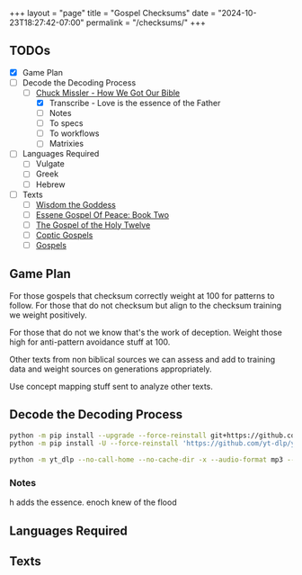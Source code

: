 +++
layout = "page"
title = "Gospel Checksums"
date = "2024-10-23T18:27:42-07:00"
permalink = "/checksums/"
+++

## TODOs

- [x] Game Plan
- [ ] Decode the Decoding Process
  - [ ] [Chuck Missler - How We Got Our Bible](https://www.youtube.com/watch?v=5ZsZLDWWZMs)
    - [x] Transcribe - Love is the essence of the Father
    - [ ] Notes
    - [ ] To specs
    - [ ] To workflows
    - [ ] Matrixies
- [ ] Languages Required
  - [ ] Vulgate
  - [ ] Greek
  - [ ] Hebrew
- [ ] Texts
  - [ ] [Wisdom the Goddess](http://thenazareneway.com/Wisdom%20the%20Goddess.htm)
  - [ ] [Essene Gospel Of Peace: Book Two](https://www.essene.com/GospelOfPeace/peace2.html)
  - [ ] [The Gospel of the Holy Twelve](http://gospelofholytwelve.blogspot.com/)
  - [ ] [Coptic Gospels](https://www.gospels.net)
  - [ ] [Gospels](https://www.gutenberg.org/cache/epub/10/pg10.txt)

## Game Plan

For those gospels that checksum correctly weight at 100 for patterns to follow.
For those that do not checksum but align to the checksum training we weight positively.

For those that do not we know that's the work of deception. Weight those high for anti-pattern avoidance stuff at 100.

Other texts from non biblical sources we can assess and add to training data and weight sources on generations appropriately.

Use concept mapping stuff sent to analyze other texts.

## Decode the Decoding Process

```bash
python -m pip install --upgrade --force-reinstall git+https://github.com/openai/whisper.git
python -m pip install -U --force-reinstall 'https://github.com/yt-dlp/yt-dlp/archive/refs/heads/master.zip#egg=yt-dlp'

python -m yt_dlp --no-call-home --no-cache-dir -x --audio-format mp3 --add-metadata --audio-quality 0 --restrict-filenames --ignore-errors 'https://www.youtube.com/watch?v=5ZsZLDWWZMs'
```

### Notes

h adds the essence. enoch knew of the flood

## Languages Required

## Texts
